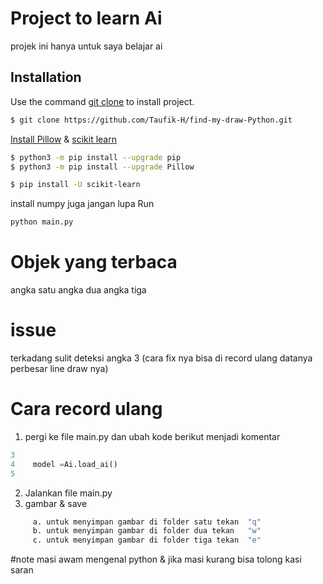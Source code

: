 # Project to learn Ai

projek ini hanya untuk saya belajar ai

## Installation

Use the command [git clone](https://github.com/Taufik-H/find-my-draw-Python.git) to install project.

```bash
$ git clone https://github.com/Taufik-H/find-my-draw-Python.git
```

[Install Pillow](https://pillow.readthedocs.io/) & [scikit learn](https://scikit-learn.org/)
```bash
$ python3 -m pip install --upgrade pip
$ python3 -m pip install --upgrade Pillow
```

```bash
$ pip install -U scikit-learn
```
install numpy juga jangan lupa
Run
```bash
python main.py
```
# Objek yang terbaca

angka satu
angka dua
angka tiga

# issue
  terkadang sulit deteksi angka 3
 (cara fix nya bisa di record ulang datanya perbesar line draw nya)
 
# Cara record ulang

 1. pergi ke file main.py dan ubah kode berikut menjadi komentar
  
  ```python
  3
  4    model =Ai.load_ai()
  5
  ```
 2. Jalankan file main.py
 3. gambar & save
 ``` bash
      a. untuk menyimpan gambar di folder satu tekan  "q"
      b. untuk menyimpan gambar di folder dua tekan   "w"
      c. untuk menyimpan gambar di folder tiga tekan  "e"
 ```
 #note
 masi awam mengenal python & jika masi kurang bisa tolong kasi saran 
 
 


